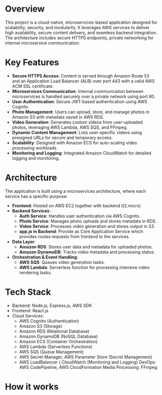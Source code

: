# Overview
This project is a cloud-native, microservices-based application designed for scalability, security, and modularity. 
It leverages AWS services to deliver high availability, secure content delivery, and seamless backend integration. 
The architecture includes secure HTTPS endpoints, private networking for internal microservice communication.

# Key Features
- **Secure HTTPS Access**: Content is served through Amazon Route 53 and an Application Load Balancer (ALB) over port 443 with a valid AWS ACM SSL certificate.
- **Microservices Communication**: Internal communication between microservices is handled securely over a private network using port 80.
- **User Authentication**: Secure JWT-based authentication using AWS Cognito.
- **Photo Management**: Users can upload, store, and manage photos in Amazon S3 with metadata saved in AWS RDS.
- **Video Generation**: Generates custom videos from user-uploaded photos, leveraging AWS Lambda, AWS SQS, and FFmpeg.
- **Dynamic Content Management**: Lists user-specific videos using presigned URLs for secure and temporary access.
- **Scalability**: Designed with Amazon ECS for auto-scaling video processing workloads.
- **Monitoring and Logging**: Integrated Amazon CloudWatch for detailed logging and monitoring.

# Architecture
The application is built using a microservices architecture, where each service has a specific purpose:
- **Frontend**: Hosted on AWS EC2 together with backend (t2.micro)
- **Backend Services**:
  - **Auth Service**: Handles user authentication via AWS Cognito.
  - **Photo Service**: Manages photo uploads and stores metadata in RDS.
  - **Video Service**: Processes video generation and stores output in S3.
  - **app.js in Backend**: Provide as Core Application Service which provides routes requests from frontend to the services.
- **Data Layer**:
  - **Amazon RDS**: Stores user data and metadata for uploaded photos.
  - **Amazon DynamoDB**: Tracks video metadata and processing status.
- **Orchestration & Event Handling**:
  - **AWS SQS**: Queues video generation tasks.
  - **AWS Lambda**: Serverless function for processing intensive video rendering tasks.

# Tech Stack
- Backend: Node.js, Express.js, AWS SDK
- Frontend: React.js
- Cloud Services:
  - AWS Cognito (Authentication)
  - Amazon S3 (Storage)
  - Amazon RDS (Relational Database)
  - Amazon DynamoDB (NoSQL Database)
  - Amazon ECS (Container Orchestration)
  - AWS Lambda (Serverless Functions)
  - AWS SQS (Queue Management)
  - AWS Secret Manager, AWS Parameter Store (Secret Management)
  - AWS LoadBalancer (
CloudWatch (Monitoring and Logging)
DevOps: AWS CodePipeline, AWS CloudFormation
Media Processing: FFmpeg

# How it works
